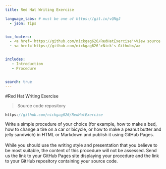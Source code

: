 ```yaml
---
title: Red Hat Writing Exercise

language_tabs: # must be one of https://git.io/vQNgJ
  - json: Tips


toc_footers:
  - <a href='https://github.com/nickgag626/RedHatExercise'>View source code repository</a>
  - <a href='https://github.com/nickgag626'>Nick's Github</a>


includes:
   - Introduction
   - Procedure


search: true
---
```


#Red Hat Writing Exercise

> Source code repository

```javascript
https://github.com/nickgag626/RedHatExercise

```

Write a simple procedure of your choice (for example, how to make a bed, how to change a tire on a car or bicycle, or how to make a peanut butter and jelly sandwich) in HTML or Markdown and publish it using GitHub Pages. <br></br>
While you should use the writing style and presentation that you believe to be most suitable, the content of this procedure will not be assessed. Send us the link to your GitHub Pages site displaying your procedure and the link to your GitHub repository containing your source code.





